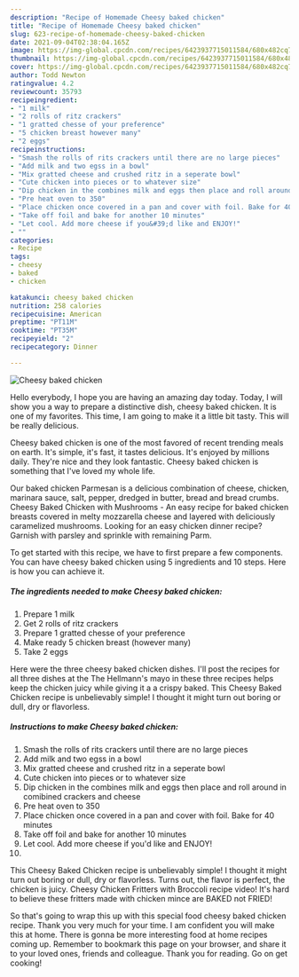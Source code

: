 ```yaml
---
description: "Recipe of Homemade Cheesy baked chicken"
title: "Recipe of Homemade Cheesy baked chicken"
slug: 623-recipe-of-homemade-cheesy-baked-chicken
date: 2021-09-04T02:38:04.165Z
image: https://img-global.cpcdn.com/recipes/6423937715011584/680x482cq70/cheesy-baked-chicken-recipe-main-photo.jpg
thumbnail: https://img-global.cpcdn.com/recipes/6423937715011584/680x482cq70/cheesy-baked-chicken-recipe-main-photo.jpg
cover: https://img-global.cpcdn.com/recipes/6423937715011584/680x482cq70/cheesy-baked-chicken-recipe-main-photo.jpg
author: Todd Newton
ratingvalue: 4.2
reviewcount: 35793
recipeingredient:
- "1 milk"
- "2 rolls of ritz crackers"
- "1 gratted chesse of your preference"
- "5 chicken breast however many"
- "2 eggs"
recipeinstructions:
- "Smash the rolls of rits crackers until there are no large pieces"
- "Add milk and two egss in a bowl"
- "Mix gratted cheese and crushed ritz in a seperate bowl"
- "Cute chicken into pieces or to whatever size"
- "Dip chicken in the combines milk and eggs then place and roll around in comibined crackers and cheese"
- "Pre heat oven to 350"
- "Place chicken once covered in a pan and cover with foil. Bake for 40 minutes"
- "Take off foil and bake for another 10 minutes"
- "Let cool. Add more cheese if you&#39;d like and ENJOY!"
- ""
categories:
- Recipe
tags:
- cheesy
- baked
- chicken

katakunci: cheesy baked chicken 
nutrition: 258 calories
recipecuisine: American
preptime: "PT11M"
cooktime: "PT35M"
recipeyield: "2"
recipecategory: Dinner

---
```



![Cheesy baked chicken](https://img-global.cpcdn.com/recipes/6423937715011584/680x482cq70/cheesy-baked-chicken-recipe-main-photo.jpg)

Hello everybody, I hope you are having an amazing day today. Today, I will show you a way to prepare a distinctive dish, cheesy baked chicken. It is one of my favorites. This time, I am going to make it a little bit tasty. This will be really delicious.

Cheesy baked chicken is one of the most favored of recent trending meals on earth. It's simple, it's fast, it tastes delicious. It's enjoyed by millions daily. They're nice and they look fantastic. Cheesy baked chicken is something that I've loved my whole life.

Our baked chicken Parmesan is a delicious combination of cheese, chicken, marinara sauce, salt, pepper, dredged in butter, bread and bread crumbs. Cheesy Baked Chicken with Mushrooms - An easy recipe for baked chicken breasts covered in melty mozzarella cheese and layered with deliciously caramelized mushrooms. Looking for an easy chicken dinner recipe? Garnish with parsley and sprinkle with remaining Parm.


To get started with this recipe, we have to first prepare a few components. You can have cheesy baked chicken using 5 ingredients and 10 steps. Here is how you can achieve it.

<!--inarticleads1-->

##### The ingredients needed to make Cheesy baked chicken:

1. Prepare 1 milk
1. Get 2 rolls of ritz crackers
1. Prepare 1 gratted chesse of your preference
1. Make ready 5 chicken breast (however many)
1. Take 2 eggs


Here were the three cheesy baked chicken dishes. I&#39;ll post the recipes for all three dishes at the The Hellmann&#39;s mayo in these three recipes helps keep the chicken juicy while giving it a a crispy baked. This Cheesy Baked Chicken recipe is unbelievably simple! I thought it might turn out boring or dull, dry or flavorless. 

<!--inarticleads2-->

##### Instructions to make Cheesy baked chicken:

1. Smash the rolls of rits crackers until there are no large pieces
1. Add milk and two egss in a bowl
1. Mix gratted cheese and crushed ritz in a seperate bowl
1. Cute chicken into pieces or to whatever size
1. Dip chicken in the combines milk and eggs then place and roll around in comibined crackers and cheese
1. Pre heat oven to 350
1. Place chicken once covered in a pan and cover with foil. Bake for 40 minutes
1. Take off foil and bake for another 10 minutes
1. Let cool. Add more cheese if you&#39;d like and ENJOY!
1. 


This Cheesy Baked Chicken recipe is unbelievably simple! I thought it might turn out boring or dull, dry or flavorless. Turns out, the flavor is perfect, the chicken is juicy. Cheesy Chicken Fritters with Broccoli recipe video! It&#39;s hard to believe these fritters made with chicken mince are BAKED not FRIED! 

So that's going to wrap this up with this special food cheesy baked chicken recipe. Thank you very much for your time. I am confident you will make this at home. There is gonna be more interesting food at home recipes coming up. Remember to bookmark this page on your browser, and share it to your loved ones, friends and colleague. Thank you for reading. Go on get cooking!
